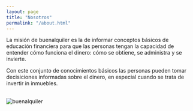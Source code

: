 ```yaml
---
layout: page
title: "Nosotros"
permalink: "/about.html"
---
```


La misión de buenalquiler es la de informar conceptos básicos de educación financiera para que las personas tengan la capacidad de entender cómo funciona el dinero: cómo se obtiene, se administra y se invierte.

Con este conjunto de conocimientos básicos las personas pueden tomar decisiciones informadas sobre el dinero, en especial cuando se trata de invertir in inmuebles.

<br/>
<img class="shadow-lg" src="{{site.baseurl}}/assets/images/finanzas.jpg" alt="buenalquiler" />